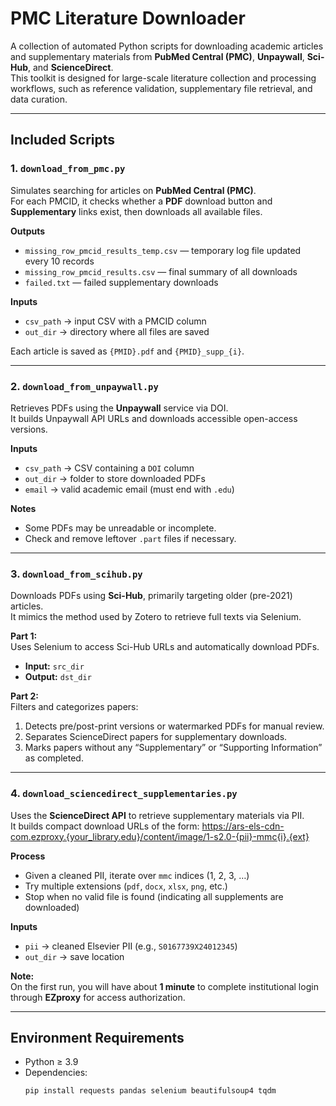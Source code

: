 # PMC Literature Downloader

A collection of automated Python scripts for downloading academic articles and supplementary materials from **PubMed Central (PMC)**, **Unpaywall**, **Sci-Hub**, and **ScienceDirect**.  
This toolkit is designed for large-scale literature collection and processing workflows, such as reference validation, supplementary file retrieval, and data curation.

---

## Included Scripts

### 1. `download_from_pmc.py`
Simulates searching for articles on **PubMed Central (PMC)**.  
For each PMCID, it checks whether a **PDF** download button and **Supplementary** links exist, then downloads all available files.

**Outputs**
- `missing_row_pmcid_results_temp.csv` — temporary log file updated every 10 records  
- `missing_row_pmcid_results.csv` — final summary of all downloads  
- `failed.txt` — failed supplementary downloads

**Inputs**
- `csv_path` → input CSV with a PMCID column  
- `out_dir` → directory where all files are saved  

Each article is saved as `{PMID}.pdf` and `{PMID}_supp_{i}`.

---

### 2. `download_from_unpaywall.py`
Retrieves PDFs using the **Unpaywall** service via DOI.  
It builds Unpaywall API URLs and downloads accessible open-access versions.

**Inputs**
- `csv_path` → CSV containing a `DOI` column  
- `out_dir` → folder to store downloaded PDFs  
- `email` → valid academic email (must end with `.edu`)

**Notes**
- Some PDFs may be unreadable or incomplete.  
- Check and remove leftover `.part` files if necessary.

---

### 3. `download_from_scihub.py`
Downloads PDFs using **Sci-Hub**, primarily targeting older (pre-2021) articles.  
It mimics the method used by Zotero to retrieve full texts via Selenium.

**Part 1:**  
Uses Selenium to access Sci-Hub URLs and automatically download PDFs.  
- **Input:** `src_dir`  
- **Output:** `dst_dir`

**Part 2:**  
Filters and categorizes papers:
1. Detects pre/post-print versions or watermarked PDFs for manual review.  
2. Separates ScienceDirect papers for supplementary downloads.  
3. Marks papers without any “Supplementary” or “Supporting Information” as completed.

---

### 4. `download_sciencedirect_supplementaries.py`
Uses the **ScienceDirect API** to retrieve supplementary materials via PII.  
It builds compact download URLs of the form:
https://ars-els-cdn-com.ezproxy.{your_library.edu}/content/image/1-s2.0-{pii}-mmc{i}.{ext}


**Process**
- Given a cleaned PII, iterate over `mmc` indices (1, 2, 3, …)  
- Try multiple extensions (`pdf`, `docx`, `xlsx`, `png`, etc.)  
- Stop when no valid file is found (indicating all supplements are downloaded)

**Inputs**
- `pii` → cleaned Elsevier PII (e.g., `S0167739X24012345`)  
- `out_dir` → save location  

**Note:**  
On the first run, you will have about **1 minute** to complete institutional login through **EZproxy** for access authorization.

---

## Environment Requirements

- Python ≥ 3.9  
- Dependencies:
  ```bash
  pip install requests pandas selenium beautifulsoup4 tqdm
